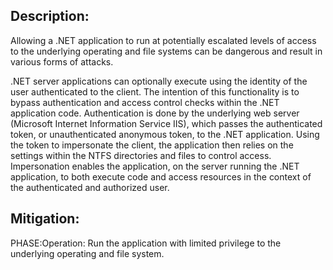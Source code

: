 ## Description:

Allowing a .NET application to run at potentially escalated levels of access to the underlying operating and file systems can be dangerous and result in various forms of attacks.

.NET server applications can optionally execute using the identity of the user authenticated to the client. The intention of this functionality is to bypass authentication and access control checks within the .NET application code. Authentication is done by the underlying web server (Microsoft Internet Information Service IIS), which passes the authenticated token, or unauthenticated anonymous token, to the .NET application. Using the token to impersonate the client, the application then relies on the settings within the NTFS directories and files to control access. Impersonation enables the application, on the server running the .NET application, to both execute code and access resources in the context of the authenticated and authorized user.

## Mitigation:


PHASE:Operation:
Run the application with limited privilege to the underlying operating and file system.

